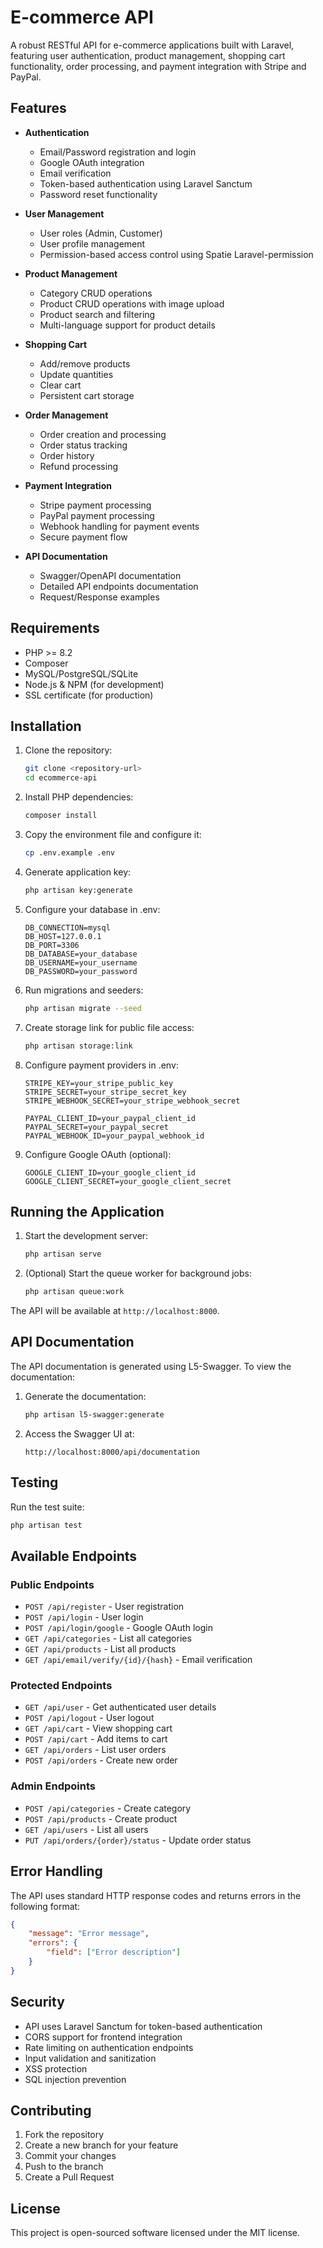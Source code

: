 # E-commerce API

A robust RESTful API for e-commerce applications built with Laravel, featuring user authentication, product management, shopping cart functionality, order processing, and payment integration with Stripe and PayPal.

## Features

-   **Authentication**

    -   Email/Password registration and login
    -   Google OAuth integration
    -   Email verification
    -   Token-based authentication using Laravel Sanctum
    -   Password reset functionality

-   **User Management**

    -   User roles (Admin, Customer)
    -   User profile management
    -   Permission-based access control using Spatie Laravel-permission

-   **Product Management**

    -   Category CRUD operations
    -   Product CRUD operations with image upload
    -   Product search and filtering
    -   Multi-language support for product details

-   **Shopping Cart**

    -   Add/remove products
    -   Update quantities
    -   Clear cart
    -   Persistent cart storage

-   **Order Management**

    -   Order creation and processing
    -   Order status tracking
    -   Order history
    -   Refund processing

-   **Payment Integration**

    -   Stripe payment processing
    -   PayPal payment processing
    -   Webhook handling for payment events
    -   Secure payment flow

-   **API Documentation**
    -   Swagger/OpenAPI documentation
    -   Detailed API endpoints documentation
    -   Request/Response examples

## Requirements

-   PHP >= 8.2
-   Composer
-   MySQL/PostgreSQL/SQLite
-   Node.js & NPM (for development)
-   SSL certificate (for production)

## Installation

1. Clone the repository:

    ```bash
    git clone <repository-url>
    cd ecommerce-api
    ```

2. Install PHP dependencies:

    ```bash
    composer install
    ```

3. Copy the environment file and configure it:

    ```bash
    cp .env.example .env
    ```

4. Generate application key:

    ```bash
    php artisan key:generate
    ```

5. Configure your database in .env:

    ```
    DB_CONNECTION=mysql
    DB_HOST=127.0.0.1
    DB_PORT=3306
    DB_DATABASE=your_database
    DB_USERNAME=your_username
    DB_PASSWORD=your_password
    ```

6. Run migrations and seeders:

    ```bash
    php artisan migrate --seed
    ```

7. Create storage link for public file access:

    ```bash
    php artisan storage:link
    ```

8. Configure payment providers in .env:

    ```
    STRIPE_KEY=your_stripe_public_key
    STRIPE_SECRET=your_stripe_secret_key
    STRIPE_WEBHOOK_SECRET=your_stripe_webhook_secret

    PAYPAL_CLIENT_ID=your_paypal_client_id
    PAYPAL_SECRET=your_paypal_secret
    PAYPAL_WEBHOOK_ID=your_paypal_webhook_id
    ```

9. Configure Google OAuth (optional):
    ```
    GOOGLE_CLIENT_ID=your_google_client_id
    GOOGLE_CLIENT_SECRET=your_google_client_secret
    ```

## Running the Application

1. Start the development server:

    ```bash
    php artisan serve
    ```

2. (Optional) Start the queue worker for background jobs:
    ```bash
    php artisan queue:work
    ```

The API will be available at `http://localhost:8000`.

## API Documentation

The API documentation is generated using L5-Swagger. To view the documentation:

1. Generate the documentation:

    ```bash
    php artisan l5-swagger:generate
    ```

2. Access the Swagger UI at:
    ```
    http://localhost:8000/api/documentation
    ```

## Testing

Run the test suite:

```bash
php artisan test
```

## Available Endpoints

### Public Endpoints

-   `POST /api/register` - User registration
-   `POST /api/login` - User login
-   `POST /api/login/google` - Google OAuth login
-   `GET /api/categories` - List all categories
-   `GET /api/products` - List all products
-   `GET /api/email/verify/{id}/{hash}` - Email verification

### Protected Endpoints

-   `GET /api/user` - Get authenticated user details
-   `POST /api/logout` - User logout
-   `GET /api/cart` - View shopping cart
-   `POST /api/cart` - Add items to cart
-   `GET /api/orders` - List user orders
-   `POST /api/orders` - Create new order

### Admin Endpoints

-   `POST /api/categories` - Create category
-   `POST /api/products` - Create product
-   `GET /api/users` - List all users
-   `PUT /api/orders/{order}/status` - Update order status

## Error Handling

The API uses standard HTTP response codes and returns errors in the following format:

```json
{
    "message": "Error message",
    "errors": {
        "field": ["Error description"]
    }
}
```

## Security

-   API uses Laravel Sanctum for token-based authentication
-   CORS support for frontend integration
-   Rate limiting on authentication endpoints
-   Input validation and sanitization
-   XSS protection
-   SQL injection prevention

## Contributing

1. Fork the repository
2. Create a new branch for your feature
3. Commit your changes
4. Push to the branch
5. Create a Pull Request

## License

This project is open-sourced software licensed under the MIT license.
